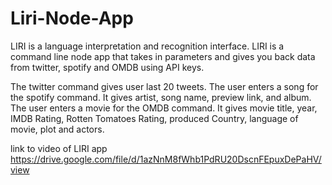 # Liri-Node-App
LIRI is a language interpretation and recognition interface. LIRI is a command line node app that takes in parameters and gives you back data from twitter, spotify and OMDB using API keys.

The twitter command gives user last 20 tweets. The user enters a song for the spotify command. It gives artist, song name, preview link, and album. The user enters a movie for the OMDB command. It gives movie title, year, IMDB Rating, Rotten Tomatoes Rating, produced Country, language of movie, plot and actors.

link to video of LIRI app
https://drive.google.com/file/d/1azNnM8fWhb1PdRU20DscnFEpuxDePaHV/view
